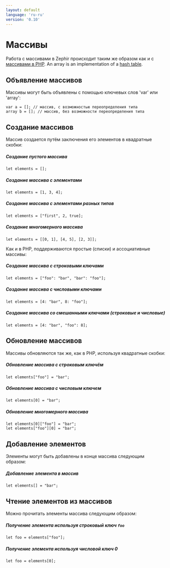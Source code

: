 ```yaml
---
layout: default
language: 'ru-ru'
version: '0.10'
---
```


# Массивы
Работа с массивами в Zephir происходит таким же образом как и с [массивами в PHP](https://www.php.net/manual/en/language.types.array.php). An array is an implementation of a [hash table](https://en.wikipedia.org/wiki/Hash_table).

<a id='declaring-array-variables'></a>

## Объявление массивов
Массивы могут быть объявлены с помощью ключевых слов 'var' или 'array':

```zephir
var a = []; // массив, с возможностью переопределения типа
array b = []; // массив, без возможности переопределения типа
```

<a id='creating-arrays'></a>

## Создание массивов
Массив создается путём заключения его элементов в квадратные скобки:

##### Создание пустого массива

```zephir
let elements = [];
```

##### Создание массива с элементами

```zephir
let elements = [1, 3, 4];
```

##### Создание массива с элементами разных типов

```zephir
let elements = ["first", 2, true];
```

##### Создание многомерного массива

```zephir
let elements = [[0, 1], [4, 5], [2, 3]];
```

Как и в PHP, поддерживаются простые (списки) и ассоциативные массивы:

##### Создание массива с строковыми ключами

```zephir
let elements = ["foo": "bar", "bar": "foo"];
```

##### Создание массива с числовыми ключами

```zephir
let elements = [4: "bar", 8: "foo"];
```

##### Создание массива со смешанными ключами (строковые и числовые)

```zephir
let elements = [4: "bar", "foo": 8];
```

<a id='updating-arrays'></a>

## Обновление массивов
Массивы обновляются так же, как в PHP, используя квадратные скобки:

##### Обновление массива с строковым ключём

```zephir
let elements["foo"] = "bar";
```

##### Обновление массива с числовым ключем

```zephir
let elements[0] = "bar";
```

##### Обновление многомерного массива

```zephir
let elements[0]["foo"] = "bar";
let elements["foo"][0] = "bar";
```

<a id='appending-elements'></a>

## Добавление элементов
Элементы могут быть добавлены в конце массива следующим образом:

##### Добавление элемента в массив

```zephir
let elements[] = "bar";
```

<a id='reading-elements-from-arrays'></a>

## Чтение элементов из массивов
Можно прочитать элементы массива следующим образом:

##### Получение элемента используя строковый ключ `foo`

```zephir
let foo = elements["foo"];
```

##### Получение элемента используя числовой ключ 0

```zephir
let foo = elements[0];
```

